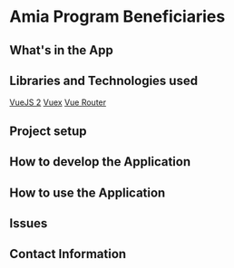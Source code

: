 # Amia Program Beneficiaries

## What's in the App

## Libraries and Technologies used

[VueJS 2](https://vuejs.org/)
[Vuex](https://vuex.vuejs.org/)
[Vue Router](https://router.vuejs.org/)

## Project setup

## How to develop the Application

## How to use the Application

## Issues

## Contact Information
